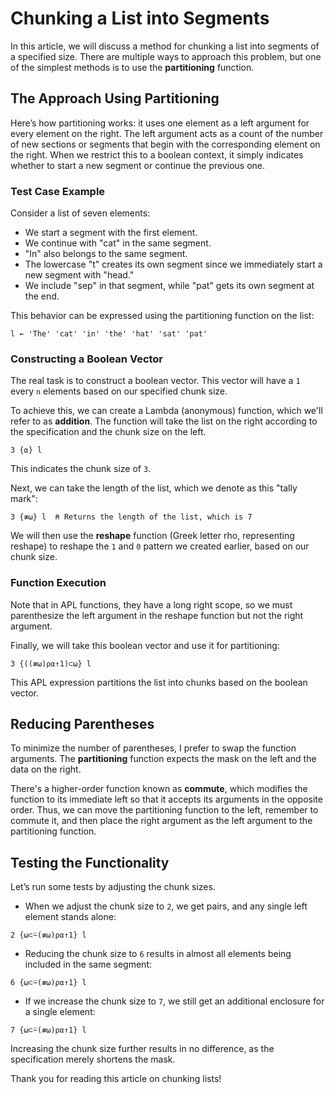
# Chunking a List into Segments

In this article, we will discuss a method for chunking a list into segments of a specified size. There are multiple ways to approach this problem, but one of the simplest methods is to use the **partitioning** function.

## The Approach Using Partitioning

Here’s how partitioning works: it uses one element as a left argument for every element on the right. The left argument acts as a count of the number of new sections or segments that begin with the corresponding element on the right. When we restrict this to a boolean context, it simply indicates whether to start a new segment or continue the previous one.

### Test Case Example

Consider a list of seven elements: 
- We start a segment with the first element.
- We continue with "cat" in the same segment.
- "In" also belongs to the same segment.
- The lowercase "t" creates its own segment since we immediately start a new segment with "head."
- We include "sep" in that segment, while "pat" gets its own segment at the end.

This behavior can be expressed using the partitioning function on the list:

```apl
l ← 'The' 'cat' 'in' 'the' 'hat' 'sat' 'pat'
```

### Constructing a Boolean Vector

The real task is to construct a boolean vector. This vector will have a `1` every `n` elements based on our specified chunk size. 

To achieve this, we can create a Lambda (anonymous) function, which we'll refer to as **addition**. The function will take the list on the right according to the specification and the chunk size on the left.

```apl
3 {⍺} l
```

This indicates the chunk size of `3`.

Next, we can take the length of the list, which we denote as this "tally mark":

```apl
3 {≢⍵} l  ⍝ Returns the length of the list, which is 7
```

We will then use the **reshape** function (Greek letter rho, representing reshape) to reshape the `1` and `0` pattern we created earlier, based on our chunk size.

### Function Execution

Note that in APL functions, they have a long right scope, so we must parenthesize the left argument in the reshape function but not the right argument.

Finally, we will take this boolean vector and use it for partitioning:

```apl
3 {((≢⍵)⍴⍺↑1)⊂⍵} l
```

This APL expression partitions the list into chunks based on the boolean vector.

## Reducing Parentheses

To minimize the number of parentheses, I prefer to swap the function arguments. The **partitioning** function expects the mask on the left and the data on the right. 

There's a higher-order function known as **commute**, which modifies the function to its immediate left so that it accepts its arguments in the opposite order. Thus, we can move the partitioning function to the left, remember to commute it, and then place the right argument as the left argument to the partitioning function.

## Testing the Functionality

Let’s run some tests by adjusting the chunk sizes. 

- When we adjust the chunk size to `2`, we get pairs, and any single left element stands alone:

```apl
2 {⍵⊂⍨(≢⍵)⍴⍺↑1} l
```

- Reducing the chunk size to `6` results in almost all elements being included in the same segment:

```apl
6 {⍵⊂⍨(≢⍵)⍴⍺↑1} l
```

- If we increase the chunk size to `7`, we still get an additional enclosure for a single element:

```apl
7 {⍵⊂⍨(≢⍵)⍴⍺↑1} l
```

Increasing the chunk size further results in no difference, as the specification merely shortens the mask.

Thank you for reading this article on chunking lists!